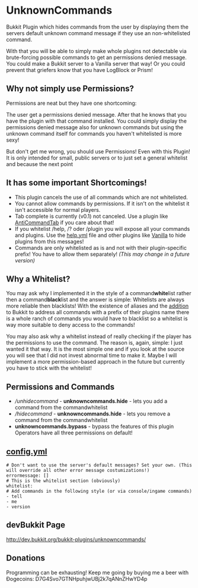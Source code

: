 UnknownCommands
==============
Bukkit Plugin which hides commands from the user by displaying them the servers default unknown command message if they use an non-whitelisted command.

With that you will be able to simply make whole plugins not detectable via brute-forcing possible commands to get an permissions denied message. You could make a Bukkit server to a Vanilla server that way! Or you could prevent that griefers know that you have LogBlock or Prism!

Why not simply use Permissions?
--------
Permissions are neat but they have one shortcoming: 

The user get a permissions denied message. After that he knows that you have the plugin with that command installed. You could simply display the permissions denied message also for unknown commands but using the unknown command itself for commands you haven't whitelisted is more sexy!

But don't get me wrong, you should use Permissions! Even with this Plugin! It is only intended for small, public servers or to just set a general whitelist and because the next point

It has some important Shortcomings!
--------
* This plugin cancels the use of all commands which are not whitelisted. 
* You cannot allow commands by permissions. If it isn't on the whitelist it isn't accessible for normal players.
* Tab complete is currently (v0.1) not canceled. Use a plugin like [AntiCommandTab](http://dev.bukkit.org/bukkit-plugins/anticommandtab/ "AntiCommandTab Bukkit Plugin") if you care about that!
* If you whitelist /help, /? oder /plugin you will expose all your commands and plugins. Use the [help.yml](http://wiki.bukkit.org/Help.yml "Help.yml on the Bukkit Wiki") file and other plugins like [Vanilla](http://dev.bukkit.org/bukkit-plugins/vanilla/ "Vanilla Bukkit Plugin") to hide plugins from this messages!
* Commands are only whitelisted as is and not with their plugin-specific prefix! You have to allow them separately! *(This may change in a future version)*

Why a Whitelist?
--------
You may ask why I implemented it in the style of a command**white**list rather then a command**black**list and the answer is simple: Whitelists are always more reliable then blacklists! With the existence of aliases and the [addition](http://forums.bukkit.org/threads/craftbukkit-1-7-2-r0-3-is-now-available.232215/ "Scroll down to New Command Handling") to Bukkit to address all commands with a prefix of their plugins name there is a whole ranch of commands you would have to blacklist so a whitelist is way more suitable to deny access to the commands!

You may also ask why a whitelist instead of really checking if the player has the permissions to use the command. The reason is, again, simple: I just wanted it that way. It is the most simple one and if you look at the source you will see that I did not invest abnormal time to make it. Maybe I will implement a more permission-based approach in the future but currently you have to stick with the whitelist!

Permissions and Commands
--------
* */unhidecommand* - **unknowncommands.hide** - lets you add a command from the commandwhitelist
* */hidecommand* - **unknowncommands.hide** - lets you remove a command from the commandwhitelist
* **unknowncommands.bypass** - bypass the features of this plugin
Operators have all three permissions on default!

[config.yml](https://github.com/Phoenix616/UnknownCommands/blob/master/UnkownCommands/config.yml "Default UnknownCommands config.yml")
--------

    # Don't want to use the server's default messages? Set your own. (This will override all other error message costumizations!)
    errormessage: []
    # This is the whitelist section (obviously)
    whitelist:
    # Add commands in the following style (or via console/ingame commands)
    - tell
    - me
    - version

devBukkit Page
--------
http://dev.bukkit.org/bukkit-plugins/unknowncommands/

Donations
--------
Programming can be exhausting!
Keep me going by buying me a beer with Ðogecoins:
D7G4Svo7GTNHpuhjwUBj2k7qANnZHwYD4p
